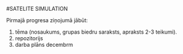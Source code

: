 #SATELITE SIMULATION

Pirmajā progresa ziņojumā jābūt: 
1) tēma (nosaukums, grupas biedru saraksts, apraksts 2-3 teikumi).
2) repozitorijs
3) darba plāns decembrm
